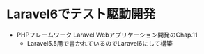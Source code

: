 # Laravel6でテスト駆動開発
- PHPフレームワーク Laravel Webアプリケーション開発のChap.11
  - Laravel5.5用で書かれているのでLaravel6にして構築
